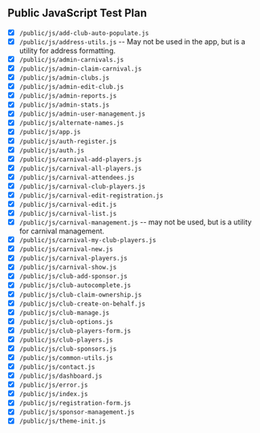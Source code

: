 ## Public JavaScript Test Plan
- [x] `/public/js/add-club-auto-populate.js`
- [x] `/public/js/address-utils.js` -- May not be used in the app, but is a utility for address formatting.
- [x] `/public/js/admin-carnivals.js`
- [x] `/public/js/admin-claim-carnival.js`
- [x] `/public/js/admin-clubs.js`
- [x] `/public/js/admin-edit-club.js`
- [x] `/public/js/admin-reports.js`
- [x] `/public/js/admin-stats.js`
- [x] `/public/js/admin-user-management.js`
- [x] `/public/js/alternate-names.js`
- [x] `/public/js/app.js`
- [x] `/public/js/auth-register.js`
- [x] `/public/js/auth.js`
- [x] `/public/js/carnival-add-players.js`
- [x] `/public/js/carnival-all-players.js`
- [x] `/public/js/carnival-attendees.js`
- [x] `/public/js/carnival-club-players.js`
- [x] `/public/js/carnival-edit-registration.js`
- [x] `/public/js/carnival-edit.js`
- [x] `/public/js/carnival-list.js`
- [x] `/public/js/carnival-management.js` -- may not be used, but is a utility for carnival management.
- [x] `/public/js/carnival-my-club-players.js`
- [x] `/public/js/carnival-new.js`
- [x] `/public/js/carnival-players.js`
- [x] `/public/js/carnival-show.js`
- [x] `/public/js/club-add-sponsor.js`
- [x] `/public/js/club-autocomplete.js`
- [x] `/public/js/club-claim-ownership.js`
- [x] `/public/js/club-create-on-behalf.js`
- [x] `/public/js/club-manage.js`
- [x] `/public/js/club-options.js`
- [x] `/public/js/club-players-form.js` 
- [x] `/public/js/club-players.js`
- [x] `/public/js/club-sponsors.js`
- [x] `/public/js/common-utils.js`
- [x] `/public/js/contact.js`
- [x] `/public/js/dashboard.js`
- [x] `/public/js/error.js`
- [x] `/public/js/index.js`
- [x] `/public/js/registration-form.js`
- [x] `/public/js/sponsor-management.js`
- [x] `/public/js/theme-init.js`